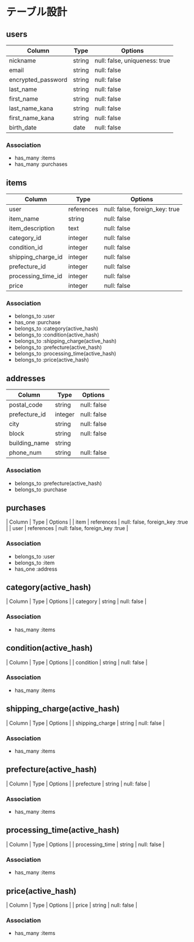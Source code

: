 # テーブル設計

## users

| Column             | Type   | Options                       |
| -------------------| ------ | ----------------------------- |
| nickname           | string | null: false, uniqueness: true |
| email              | string | null: false                   |
| encrypted_password | string | null: false                   |
| last_name          | string | null: false                   |
| first_name         | string | null: false                   |
| last_name_kana     | string | null: false                   |
| first_name_kana    | string | null: false                   |
| birth_date         | date   | null: false                   |

### Association

- has_many :items
- has_many :purchases


## items

| Column             | Type       | Options                        |
| ------------------ | ---------- | ------------------------------ |
| user               | references | null: false, foreign_key: true |
| item_name          | string     | null: false                    |
| item_description   | text       | null: false                    |
| category_id        | integer    | null: false                    |
| condition_id       | integer    | null: false                    |
| shipping_charge_id | integer    | null: false                    |
| prefecture_id      | integer    | null: false                    |
| processing_time_id | integer    | null: false                    |
| price              | integer    | null: false                    |

### Association

- belongs_to :user
- has_one :purchase
- belongs_to :category(active_hash)
- belongs_to :condition(active_hash)
- belongs_to :shipping_charge(active_hash)
- belongs_to :prefecture(active_hash)
- belongs_to :processing_time(active_hash)
- belongs_to :price(active_hash)


## addresses

| Column        | Type    | Options     |
| ------------- | ------- | ----------- |
| postal_code   | string  | null: false |
| prefecture_id | integer | null: false |
| city          | string  | null: false |
| block         | string  | null: false |
| building_name | string  |             |
| phone_num     | string  | null: false |

### Association
- belongs_to :prefecture(active_hash)
- belongs_to :purchase


## purchases

| Column | Type       | Options                        |
| item   | references | null: false, foreign_key :true |
| user   | references | null: false, foreign_key :true |

### Association
- belongs_to :user
- belongs_to :item
- has_one :address


## category(active_hash)
| Column   | Type   | Options     |
| category | string | null: false |

### Association
- has_many :items


## condition(active_hash)
| Column    | Type   | Options     |
| condition | string | null: false |

### Association
- has_many :items


## shipping_charge(active_hash)
| Column          | Type   | Options     |
| shipping_charge | string | null: false |

### Association
- has_many :items


## prefecture(active_hash)
| Column     | Type   | Options     |
| prefecture | string | null: false |

### Association
- has_many :items


## processing_time(active_hash)
| Column          | Type   | Options     |
| processing_time | string | null: false |

### Association
- has_many :items


## price(active_hash)
| Column | Type   | Options     |
| price  | string | null: false |

### Association
- has_many :items